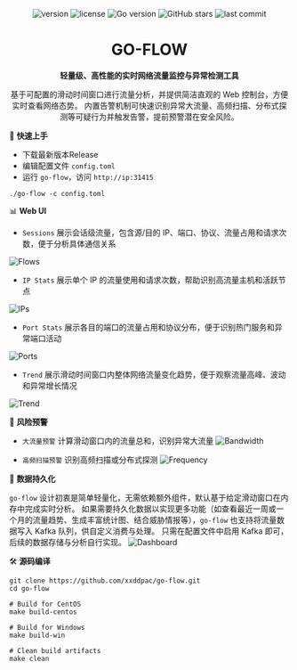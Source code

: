 <p align="center">
  <img src="https://img.shields.io/github/v/tag/xxddpac/go-flow?label=version" alt="version" />
  <img src="https://img.shields.io/github/license/xxddpac/go-flow" alt="license" />
  <img src="https://img.shields.io/badge/Go-1.21-blue" alt="Go version" />
  <img src="https://img.shields.io/github/stars/xxddpac/go-flow?style=social" alt="GitHub stars" />
  <img src="https://img.shields.io/github/last-commit/xxddpac/go-flow" alt="last commit" />
</p>


<h1 align="center">GO-FLOW</h1>

<p align="center">
  <strong>轻量级、高性能的实时网络流量监控与异常检测工具</strong>
</p>

<p align="center">
基于可配置的滑动时间窗口进行流量分析，并提供简洁直观的 Web 控制台，方便实时查看网络态势。
内置告警机制可快速识别异常大流量、高频扫描、分布式探测等可疑行为并触发告警，提前预警潜在安全风险。
</p>


🚀 <strong>快速上手</strong>

- 下载最新版本Release
- 编辑配置文件 `config.toml`
- 运行 `go-flow`，访问 `http://ip:31415`

```
./go-flow -c config.toml
```

📊 <strong>Web UI</strong>

- `Sessions` 展示会话级流量，包含源/目的 IP、端口、协议、流量占用和请求次数，便于分析具体通信关系

![Flows](https://raw.githubusercontent.com/xxddpac/go-flow/main/image/flows.jpg)

- `IP Stats` 展示单个 IP 的流量使用和请求次数，帮助识别高流量主机和活跃节点

![IPs](https://raw.githubusercontent.com/xxddpac/go-flow/main/image/ips.jpg)

- `Port Stats` 展示各目的端口的流量占用和协议分布，便于识别热门服务和异常端口活动

![Ports](https://raw.githubusercontent.com/xxddpac/go-flow/main/image/ports.jpg)

- `Trend` 展示滑动时间窗口内整体网络流量变化趋势，便于观察流量高峰、波动和异常增长情况

![Trend](https://raw.githubusercontent.com/xxddpac/go-flow/main/image/trend.jpg)

🚨 <strong>风险预警</strong>

- `大流量预警` 计算滑动窗口内的流量总和，识别异常大流量
  ![Bandwidth](https://raw.githubusercontent.com/xxddpac/go-flow/main/image/bandwidth.jpg)

- `高频扫描预警` 识别高频扫描或分布式探测
  ![Frequency](https://raw.githubusercontent.com/xxddpac/go-flow/main/image/frequency.jpg)

💾 <strong>数据持久化</strong>

`go-flow` 设计初衷是简单轻量化，无需依赖额外组件，默认基于给定滑动窗口在内存中完成实时分析。
如果需要持久化数据以实现更多功能（如查看最近一周或一个月的流量趋势、生成丰富统计图、结合威胁情报等），`go-flow` 也支持将流量数据写入
Kafka 队列，供自定义消费与处理。
只需在配置文件中启用 Kafka 即可，后续的数据存储与分析自行实现。
![Dashboard](https://raw.githubusercontent.com/xxddpac/go-flow/main/image/dashboard.jpg)

🛠️ <strong>源码编译</strong>

```
git clone https://github.com/xxddpac/go-flow.git
cd go-flow

# Build for CentOS
make build-centos

# Build for Windows
make build-win

# Clean build artifacts
make clean
```